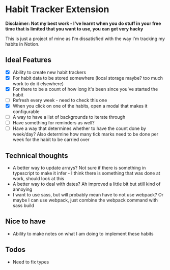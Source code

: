 # Habit Tracker Extension

**Disclaimer: Not my best work - I've learnt when you do stuff in your free time that is limited that you want to use, you can get very hacky**

This is just a project of mine as I'm dissatisfied with the way I'm tracking my habits in Notion.

## Ideal Features

-   [x] Ability to create new habit trackers
-   [x] For habit data to be stored somewhere (local storage maybe? too much work to do it elsewhere)
-   [x] For there to be a count of how long it's been since you've started the habit
-   [ ] Refresh every week - need to check this one
-   [x] When you click on one of the habits, open a modal that makes it configurable
-   [ ] A way to have a list of backgrounds to iterate through
-   [ ] Have something for reminders as well?
-   [ ] Have a way that determines whether to have the count done by week/day? Also determine how many tick marks need to be done per week for the habit to be carried over

## Technical thoughts

-   A better way to update arrays? Not sure if there is something in typescript to make it infer - I think there is something that was done at work, should look at this
-   A better way to deal with dates? Ah improved a little bit but still kind of annoying
-   I want to use sass, but will probably mean have to not use webpack? Or maybe I can use webpack, just combine the webpack command with sass build

## Nice to have

-   Ability to make notes on what I am doing to implement these habits

## Todos

-   Need to fix types
